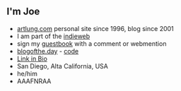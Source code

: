 ## I'm Joe

- <a href="https://artlung.com/">artlung.com</a> personal site since 1996, blog since 2001
- I am part of the <a href="https://indieweb.org/">indieweb</a>
- sign my <a href="https://artlung.com/guestbook/">guestbook</a> with a comment or webmention
- <a href="https://blogofthe.day">blogofthe.day</a> - <a href="https://github.com/artlung/blogofthe.day">code</a>
- <a href="https://artlung.com/links/">Link in Bio</a>
- San Diego, Alta California, USA
- he/him
- AAAFNRAA
